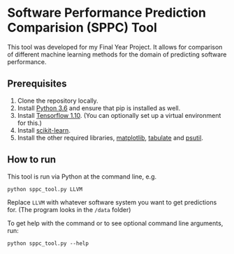 # Software Performance Prediction Comparision (SPPC) Tool
This tool was developed for my Final Year Project. It allows for comparison of different machine learning methods for the domain of predicting software performance.

## Prerequisites
1. Clone the repository locally.
2. Install [Python 3.6](https://www.python.org/downloads/release/python-368/) and ensure that pip is installed as well.
3. Install [Tensorflow 1.10](https://www.tensorflow.org/install/pip). (You can optionally set up a virtual environment for this.)
4. Install [scikit-learn](https://scikit-learn.org/stable/install.html).
5. Install the other required libraries, [matplotlib](https://matplotlib.org/users/installing.html#installing-an-official-release), [tabulate](https://pypi.org/project/tabulate/) and [psutil](https://pypi.org/project/psutil/).

## How to run
This tool is run via Python at the command line, e.g.

```
python sppc_tool.py LLVM
```

Replace `LLVM` with whatever software system you want to get predictions for. (The program looks in the `/data` folder)

To get help with the command or to see optional command line arguments, run:

```
python sppc_tool.py --help
```
